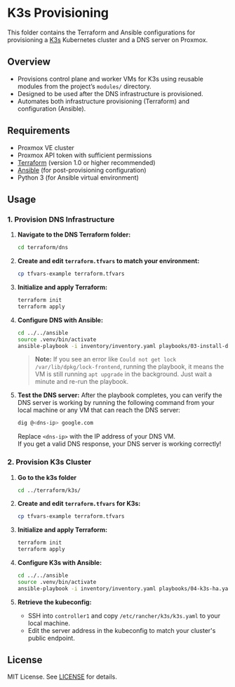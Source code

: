 # K3s Provisioning

This folder contains the Terraform and Ansible configurations for provisioning a [K3s](https://k3s.io/) Kubernetes cluster and a DNS server on Proxmox.

## Overview

- Provisions control plane and worker VMs for K3s using reusable modules from the project’s `modules/` directory.
- Designed to be used after the DNS infrastructure is provisioned.
- Automates both infrastructure provisioning (Terraform) and configuration (Ansible).

## Requirements

- Proxmox VE cluster
- Proxmox API token with sufficient permissions
- [Terraform](https://www.terraform.io/) (version 1.0 or higher recommended)
- [Ansible](https://www.ansible.com/) (for post-provisioning configuration)
- Python 3 (for Ansible virtual environment)

## Usage

### 1. Provision DNS Infrastructure

1. **Navigate to the DNS Terraform folder:**
   ```sh
   cd terraform/dns
   ```

2. **Create and edit `terraform.tfvars` to match your environment:**
   ```sh
   cp tfvars-example terraform.tfvars
   ```

3. **Initialize and apply Terraform:**
   ```sh
   terraform init
   terraform apply
   ```

4. **Configure DNS with Ansible:**
   ```sh
   cd ../../ansible
   source .venv/bin/activate
   ansible-playbook -i inventory/inventory.yaml playbooks/03-install-dns.yaml
   ```
   > **Note:** If you see an error like `Could not get lock /var/lib/dpkg/lock-frontend`, running the playbook, it means the VM is still running `apt upgrade` in the background. Just wait a minute and re-run the playbook.

5. **Test the DNS server:**
   After the playbook completes, you can verify the DNS server is working by running the following command from your local machine or any VM that can reach the DNS server:

   ```sh
   dig @<dns-ip> google.com
   ```

   Replace `<dns-ip>` with the IP address of your DNS VM.  
   If you get a valid DNS response, your DNS server is working correctly!

### 2. Provision K3s Cluster

1. **Go to the k3s folder**
   ```sh
   cd ../terraform/k3s/
   ```

2. **Create and edit `terraform.tfvars` for K3s:**
   ```sh
   cp tfvars-example terraform.tfvars
   ```

3. **Initialize and apply Terraform:**
   ```sh
   terraform init
   terraform apply
   ```
4. **Configure K3s with Ansible:**
   ```sh
   cd ../../ansible
   source .venv/bin/activate
   ansible-playbook -i inventory/inventory.yaml playbooks/04-k3s-ha.yaml
   ```
5. **Retrieve the kubeconfig:**
   - SSH into `controller1` and copy `/etc/rancher/k3s/k3s.yaml` to your local machine.
   - Edit the server address in the kubeconfig to match your cluster's public endpoint.

## License

MIT License. See [LICENSE](../LICENSE) for details.